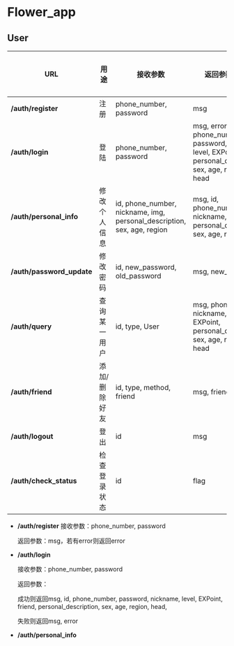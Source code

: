 # Flower_app
## User
| URL                       | 用途          | 接收参数                                                                | 返回参数(成功)                                                                                                         | 返回参数(失败) |
| ------------------------- | ------------- | ----------------------------------------------------------------------- | ---------------------------------------------------------------------------------------------------------------------- | -------------- |
| **/auth/register**        | 注册          | phone_number, password                                                  | msg                                                                                                                    | msg, error     |
| **/auth/login**           | 登陆          | phone_number, password                                                  | msg, error, id, phone_number, password, nickname, level, EXPoint, friend, personal_description, sex, age, region, head | msg, error     |
| **/auth/personal_info**   | 修改个人信息  | id, phone_number, nickname, img, personal_description, sex, age, region | msg, id, phone_number, nickname, img, personal_description, sex, age, region                                           | msg, error     |
| **/auth/password_update** | 修改密码      | id, new_password, old_password                                          | msg, new_password                                                                                                      | msg, error     |
| **/auth/query**           | 查询某一用户  | id, type, User                                                          | msg, phone_number, nickname, level, EXPoint, personal_description, sex, age, region, head                              | msg, error     |
| **/auth/friend**          | 添加/删除好友 | id, type, method, friend                                                | msg, friends                                                                                                           | msg, errr      |
| **/auth/logout**          | 登出          | id                                                                      | msg                                                                                                                    | msg, error     |
| **/auth/check_status**    | 检查登录状态  | id                                                                      | flag                                                                                                                   |

- **/auth/register**
  接收参数：phone_number, password

  返回参数：msg，若有error则返回error
- **/auth/login**

  接收参数：phone_number, password

  返回参数：

    成功则返回msg, id, phone_number, password, nickname, level, EXPoint, friend, personal_description, sex, age, region, head,

    失败则返回msg, error


- **/auth/personal_info**
